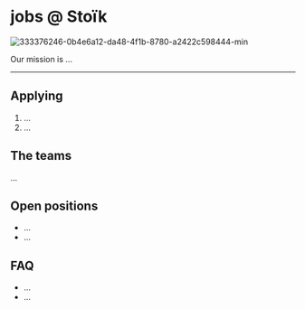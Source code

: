 # jobs @ Stoïk

![333376246-0b4e6a12-da48-4f1b-8780-a2422c598444-min](https://github.com/user-attachments/assets/b2c7e1d5-6876-4fc6-80db-513d72fb084c)

Our mission is ... 

---

## Applying

1. ...
2. ...

## The teams

...

## Open positions

* ...
* ...

## FAQ

* ...
* ...
